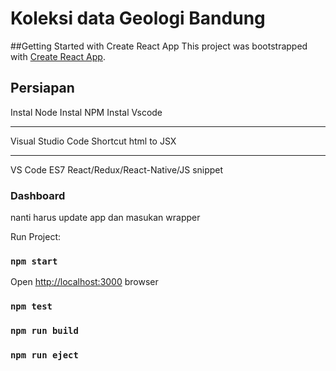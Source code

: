 # Koleksi data Geologi Bandung

##Getting Started with Create React App
This project was bootstrapped with [Create React App](reate-react-app).

## Persiapan

Instal Node
Instal NPM
Instal Vscode

---

Visual Studio Code Shortcut
html to JSX

---

VS Code ES7 React/Redux/React-Native/JS snippet

### Dashboard

nanti harus update app dan masukan wrapper

Run Project:

### `npm start`

Open [http://localhost:3000](http://localhost:3000) browser

### `npm test`

### `npm run build`

### `npm run eject`
